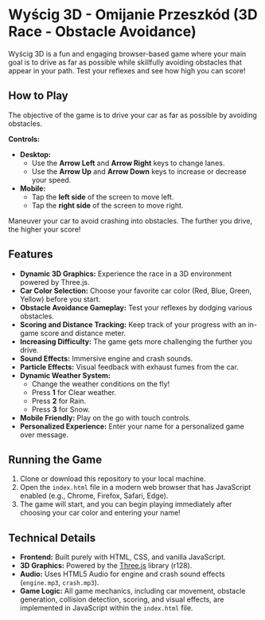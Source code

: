 # Wyścig 3D - Omijanie Przeszkód (3D Race - Obstacle Avoidance)

Wyścig 3D is a fun and engaging browser-based game where your main goal is to drive as far as possible while skillfully avoiding obstacles that appear in your path. Test your reflexes and see how high you can score!

## How to Play

The objective of the game is to drive your car as far as possible by avoiding obstacles.

**Controls:**

*   **Desktop:**
    *   Use the **Arrow Left** and **Arrow Right** keys to change lanes.
    *   Use the **Arrow Up** and **Arrow Down** keys to increase or decrease your speed.
*   **Mobile:**
    *   Tap the **left side** of the screen to move left.
    *   Tap the **right side** of the screen to move right.

Maneuver your car to avoid crashing into obstacles. The further you drive, the higher your score!

## Features

*   **Dynamic 3D Graphics:** Experience the race in a 3D environment powered by Three.js.
*   **Car Color Selection:** Choose your favorite car color (Red, Blue, Green, Yellow) before you start.
*   **Obstacle Avoidance Gameplay:** Test your reflexes by dodging various obstacles.
*   **Scoring and Distance Tracking:** Keep track of your progress with an in-game score and distance meter.
*   **Increasing Difficulty:** The game gets more challenging the further you drive.
*   **Sound Effects:** Immersive engine and crash sounds.
*   **Particle Effects:** Visual feedback with exhaust fumes from the car.
*   **Dynamic Weather System:**
    *   Change the weather conditions on the fly!
    *   Press **1** for Clear weather.
    *   Press **2** for Rain.
    *   Press **3** for Snow.
*   **Mobile Friendly:** Play on the go with touch controls.
*   **Personalized Experience:** Enter your name for a personalized game over message.

## Running the Game

1.  Clone or download this repository to your local machine.
2.  Open the `index.html` file in a modern web browser that has JavaScript enabled (e.g., Chrome, Firefox, Safari, Edge).
3.  The game will start, and you can begin playing immediately after choosing your car color and entering your name!

## Technical Details

*   **Frontend:** Built purely with HTML, CSS, and vanilla JavaScript.
*   **3D Graphics:** Powered by the [Three.js](https://threejs.org/) library (r128).
*   **Audio:** Uses HTML5 Audio for engine and crash sound effects (`engine.mp3`, `crash.mp3`).
*   **Game Logic:** All game mechanics, including car movement, obstacle generation, collision detection, scoring, and visual effects, are implemented in JavaScript within the `index.html` file.
